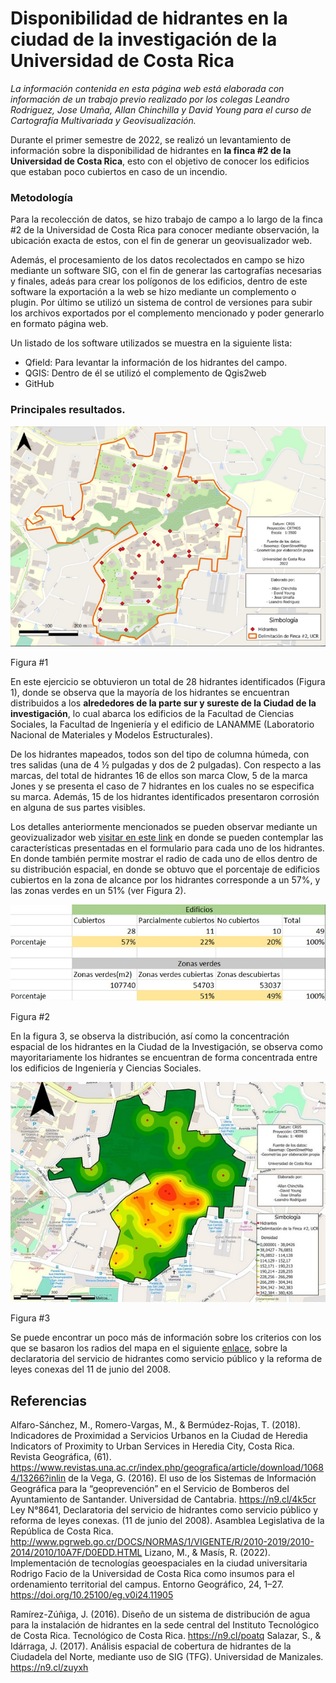 # Disponibilidad de hidrantes en la ciudad de la investigación de la Universidad de Costa Rica

*La información contenida en esta página web está elaborada con información de un trabajo previo realizado por los colegas Leandro Rodriguez, Jose Umaña, Allan Chinchilla y David Young para el curso de Cartografía Multivariada y Geovisualización.*

Durante el primer semestre de 2022, se realizó un levantamiento de información sobre la disponibilidad de hidrantes en **la finca #2 de la Universidad de Costa Rica**, esto con el objetivo de conocer los edificios que estaban poco cubiertos en caso de un incendio.

### Metodología

Para la recolección de datos, se hizo trabajo de campo a lo largo de la finca #2 de la Universidad de Costa Rica para conocer mediante observación, la ubicación exacta de estos, con el fin de generar un geovisualizador web.

Además, el procesamiento de los datos recolectados en campo se hizo mediante un software SIG, con el fin de generar las cartografías necesarias y finales, adeás para crear los polígonos de los edificios, dentro de este software la exportación a la web se hizo mediante un complemento o plugin. Por último se utilizó un sistema de control de versiones para subir los archivos exportados por el complemento mencionado y poder generarlo en formato página web.

Un listado de los software utilizados se muestra en la siguiente lista:

- Qfield: Para levantar la información de los hidrantes del campo.
- QGIS: Dentro de él se utilizó el complemento de Qgis2web
- GitHub


### Principales resultados.

![Figura#1](Captura.PNG)

Figura #1

 En este ejercicio se obtuvieron un total de 28 hidrantes identificados (Figura 1), donde se observa que la mayoría de los hidrantes se encuentran distribuidos a los **alrededores de la parte sur y sureste de la Ciudad de la investigación**, lo cual abarca los edificios de la Facultad de Ciencias Sociales, la Facultad de Ingeniería y el edificio de LANAMME (Laboratorio Nacional de Materiales y Modelos Estructurales).

De los hidrantes mapeados, todos son del tipo de columna húmeda, con tres salidas (una de 4 ½ pulgadas y dos de 2 pulgadas). Con respecto a las marcas, del total de hidrantes 16 de ellos son marca Clow, 5 de la marca Jones y se presenta el caso de 7 hidrantes en los cuales no se especifica su marca. Además, 15 de los hidrantes identificados presentaron corrosión en alguna de sus partes visibles.
     
Los detalles anteriormente mencionados se pueden observar mediante un geovizualizador web [visitar en este link](https://david-young99.github.io/Hidrantesv2/) en donde se pueden contemplar las características presentadas en el formulario para cada uno de los hidrantes. En donde también permite mostrar el radio de cada uno de ellos dentro de su distribución espacial, en donde se obtuvo que el porcentaje de edificios cubiertos en la zona de alcance por los hidrantes corresponde a un 57%, y las zonas verdes en un 51% (ver Figura 2).

![Figura#2](tabla.jpg)


Figura #2


 En la figura 3, se observa la distribución, así como la concentración espacial de los hidrantes en la Ciudad de la Investigación, se observa como mayoritariamente los hidrantes se encuentran de forma concentrada entre los edificios de Ingeniería y Ciencias Sociales. 
 
 
 ![Figura#3](inter.jpg)
 
 Figura #3
 
 Se puede encontrar un poco más de información sobre los criterios con los que se basaron los radios del mapa en el siguiente [enlace](http://www.pgrweb.go.cr/DOCS/NORMAS/1/VIGENTE/R/2010-2019/2010-2014/2010/10A7F/D0EDD.HTML), sobre la declaratoria del servicio de hidrantes como servicio público y la reforma de leyes conexas del 11 de junio del 2008.
 
## Referencias
Alfaro-Sánchez, M., Romero-Vargas, M., & Bermúdez-Rojas, T. (2018). Indicadores de Proximidad a Servicios Urbanos en la Ciudad de Heredia Indicators of Proximity to Urban Services in Heredia City, Costa Rica. Revista Geográfica, (61). https://www.revistas.una.ac.cr/index.php/geografica/article/download/10684/13266?inlin
de la Vega, G. (2016). El uso de los Sistemas de Información Geográfica para la “geoprevención” en el Servicio de Bomberos del Ayuntamiento de Santander. Universidad de Cantabria. https://n9.cl/4k5cr
Ley N°8641, Declaratoria del servicio de hidrantes como servicio público y reforma de leyes conexas. (11 de junio del 2008). Asamblea Legislativa de la República de Costa Rica. http://www.pgrweb.go.cr/DOCS/NORMAS/1/VIGENTE/R/2010-2019/2010-2014/2010/10A7F/D0EDD.HTML
Lizano, M., & Masís, R. (2022). Implementación de tecnologías geoespaciales en la ciudad universitaria Rodrigo Facio de la Universidad de Costa Rica como insumos para el ordenamiento territorial del campus. Entorno Geográfico, 24, 1–27. https://doi.org/10.25100/eg.v0i24.11905

Ramírez-Zúñiga, J. (2016). Diseño de un sistema de distribución de agua para la instalación de hidrantes en la sede central del Instituto Tecnológico de Costa Rica. Tecnológico de Costa Rica. https://n9.cl/poatq
Salazar, S., & Idárraga, J. (2017). Análisis espacial de cobertura de hidrantes de la Ciudadela del Norte, mediante uso de SIG (TFG). Universidad de Manizales. https://n9.cl/zuyxh


